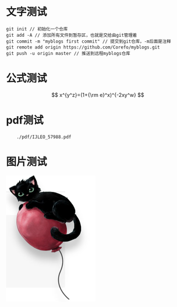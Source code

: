 # 文字测试

```git
git init // 初始化一个仓库
git add -A // 添加所有文件到暂存区，也就是交给由git管理着
git commit -m "myblogs first commit" // 提交到git仓库，-m后面是注释
git remote add origin https://github.com/Corefo/myblogs.git
git push -u origin master // 推送到远程myblogs仓库
```

# 公式测试

$$ x^{y^z}=(1+{\rm e}^x)^{-2xy^w} $$

# pdf测试

```pdf
    ./pdf/IJLEO_57988.pdf
```

# 图片测试


![图片测试](../pictures/cat.png)

